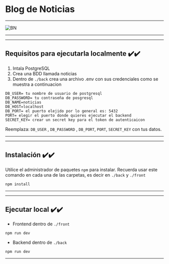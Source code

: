 # Blog de Noticias

---

![BN ](https://res.cloudinary.com/dd5jlib2e/image/upload/v1694203176/Captura45_wprg7j.png)

---

---

## Requisitos para ejecutarla localmente ✔️✔️

1. Intala PostgreSQL
2. Crea una BDD llamada noticias
3. Dentro de `./back` crea una archivo .env con sus credenciales como se muestra a continuacion

```
DB_USER= tu nombre de usuario de postgresql
DB_PASSWORD= tu contraseña de posgresql
DB_NAME=noticias
DB_HOST=localhost
DB_PORT= el puerto elejido por lo general es: 5432
PORT= elegir el puerto donde quieres ejecutar el backend
SECRET_KEY= crear un secret key para el token de autenticaicon
```

Reemplaza: `DB_USER` , `DB_PASSWORD` , `DB_PORT`, `PORT`, `SECRET_KEY` con tus datos.

---

---

## Instalación ✔️✔️

Utilice el administrador de paquetes `npm` para instalar. Recuerda usar este comando en cada una de las carpetas, es decir en `./back` y `./front`

`npm install`

---

---

## Ejecutar local ✔️✔️

- Frontend dentro de `./front`

`npm run dev`

- Backend dentro de `./back`

`npm run dev`

---

